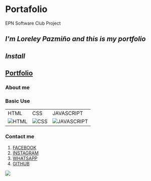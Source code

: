 # Portafolio
EPN Software Club Project
## *I'm Loreley Pazmiño and this is my portfolio*

## *Install*
## [Portfolio](https://loreleynayely.github.io/Portafolio/#contact)


### **About me**
### **Basic Use**
|  |  |  |
| --- | --- | --- |
| HTML| CSS | JAVASCRIPT |
| ![HTML](https://desarrolloweb.com/storage/tag_images/actual/n20BWPxy4WXVZyC94Cvn2pPus1LSIo2drcqniEkJ.png)| ![CSS](https://desarrolloweb.com/storage/tag_images/actual/sT1RLpDHzInATuKnDUkwXhKoaIOrtS97gBtgiQ6M.png) | ![JAVASCRIPT](https://upload.wikimedia.org/wikipedia/commons/thumb/9/99/Unofficial_JavaScript_logo_2.svg/800px-Unofficial_JavaScript_logo_2.svg.png) |

### **Contact me**
1. [FACEBOOK](https://www.facebook.com/loreley.pazmino)
2. [INSTAGRAM](https://www.instagram.com/loreleypazmino/)
3. [WHATSAPP](https://api.whatsapp.com/send/?phone=%2B59395958087&text=urlencodedtext&app_absent=0)
4. [GITHUB](https://github.com/LoreleyNayely/LoreleyNayely)

![](https://img.shields.io/github/followers/@loreleynayely?style=social)
